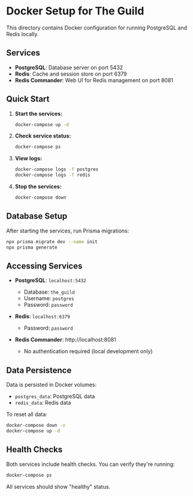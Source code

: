 # Docker Setup for The Guild

This directory contains Docker configuration for running PostgreSQL and Redis locally.

## Services

- **PostgreSQL**: Database server on port 5432
- **Redis**: Cache and session store on port 6379
- **Redis Commander**: Web UI for Redis management on port 8081

## Quick Start

1. **Start the services:**

   ```bash
   docker-compose up -d
   ```

2. **Check service status:**

   ```bash
   docker-compose ps
   ```

3. **View logs:**

   ```bash
   docker-compose logs -f postgres
   docker-compose logs -f redis
   ```

4. **Stop the services:**
   ```bash
   docker-compose down
   ```

## Database Setup

After starting the services, run Prisma migrations:

```bash
npx prisma migrate dev --name init
npx prisma generate
```

## Accessing Services

- **PostgreSQL**: `localhost:5432`

  - Database: `the_guild`
  - Username: `postgres`
  - Password: `password`

- **Redis**: `localhost:6379`

  - Password: `password`

- **Redis Commander**: http://localhost:8081
  - No authentication required (local development only)

## Data Persistence

Data is persisted in Docker volumes:

- `postgres_data`: PostgreSQL data
- `redis_data`: Redis data

To reset all data:

```bash
docker-compose down -v
docker-compose up -d
```

## Health Checks

Both services include health checks. You can verify they're running:

```bash
docker-compose ps
```

All services should show "healthy" status.
